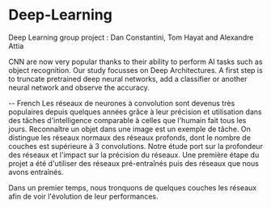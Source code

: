 # Deep-Learning
Deep Learning group project : Dan Constantini, Tom Hayat and Alexandre Attia

CNN are now very popular thanks to their ability to perform AI tasks such as object recognition. Our study focusses on Deep Architectures.  A first step is to truncate pretrained deep neural networks, add a classifier or another neural network and observe the accuracy.

-- French
Les réseaux de neurones à convolution sont devenus très populaires depuis quelques années grâce à leur précision et utilisation dans des tâches d'intelligence comparable à celles que l'humain fait tous les jours. Reconnaître un objet dans une image est un exemple de tâche. On distingue les réseaux normaux des réseaux profonds, dont le nombre de couches est supérieure à 3 convolutions. 
Notre étude port sur la profondeur des réseaux et l'impact sur la précision du réseaux.
Une première étape du projet a été d'utiliser des réseaux pré-entraînés puis des réseaux que nous avons entraînés.

Dans un premier temps, nous tronquons de quelques couches les réseaux afin de voir l'évolution de leur performances.
